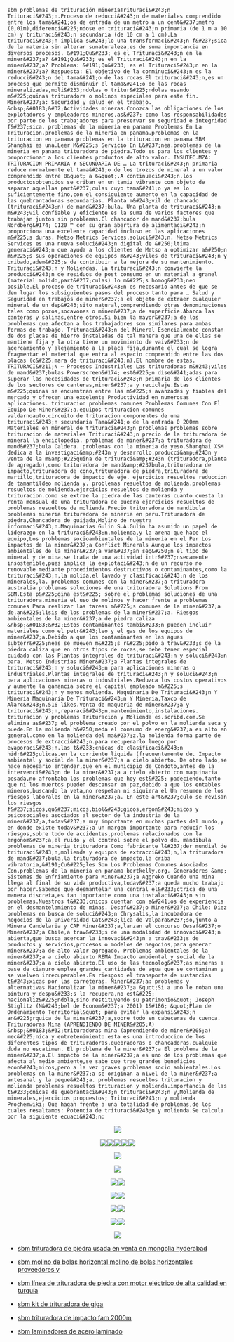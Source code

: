 
```
sbm problemas de trituración mineríaTrituraci&#243;n Trituraci&#243;n.Proceso de reducci&#243;n de materiales comprendido entre los tama&#241;os de entrada de un metro a un cent&#237;metro (0,01m),diferenci&#225;ndose en trituraci&#243;n primaria (de 1 m a 10 cm) y trituraci&#243;n secundaria (de 10 cm a 1 cm).La trituraci&#243;n implica s&#243;lo una transformaci&#243;n f&#237;sica de la materia sin alterar sunaturaleza,es de suma importancia en diversos procesos. &#191;Qu&#233; es el Trituraci&#243;n en la miner&#237;a? &#191;Qu&#233; es el Trituraci&#243;n en la miner&#237;a? Problema: &#191;Qu&#233; es el Trituraci&#243;n en la miner&#237;a? Respuesta: El objetivo de la conminuci&#243;n es la reducci&#243;n del tama&#241;o de las rocas.El trituraci&#243;n,es un proceso que permite disminuir el tama&#241;o de las rocas mineralizadas,moli&#233;ndolas o tritur&#225;ndolas usando m&#225;quinas trituradora o molinos especiales para este fin. Miner&#237;a: Seguridad y salud en el trabajo. &nbsp;&#0183;&#32;Actividades mineras.Conozca las obligaciones de los explotadores y empleadores mineros,as&#237; como las responsabilidades por parte de los trabajadores para preservar su seguridad e integridad f&#237;sica. problemas de la mineria en panama Problemas En La Trituracion.problemas de la mineria en panama.problemas en la trituracion en panama problemas en la trituracion en panama SBM Shanghai es una.Leer M&#225;s Servicio En L&#237;nea.problemas de la mineria en panama trituradora de piedra.Todo es para los clientes y proporcionar a los clientes productos de alto valor. INSUTEC.MZA: TRITURACION PRIMARIA Y SECUNDARIA DE … La trituraci&#243;n primaria reduce normalmente el tama&#241;o de los trozos de mineral a un valor comprendido entre 8&quot; a 6&quot;.A continuaci&#243;n,los productosobtenidos se criban en un tamiz vibrante con objeto de separar aquellas part&#237;culas cuyo tama&#241;o ya es lo suficientemente fino,con el consiguiente aumento en la capacidad de las quebrantadoras secundarias. Planta m&#243;vil de chancado (trituraci&#243;n) de mand&#237;bula. Una planta de trituraci&#243;n m&#243;vil confiable y eficiente es la suma de varios factores que trabajan juntos sin problemas.El chancador de mand&#237;bula Nordberg&#174; C120 ™ con su gran abertura de alimentaci&#243;n proporciona una excelente capacidad incluso en las aplicaciones m&#225;s duras. Metso Metrics Services,soluci&#243;n. Metso Metrics Services es una nueva soluci&#243;n digital de &#250;ltima generaci&#243;n que ayuda a los clientes de Metso a optimizar a&#250;n m&#225;s sus operaciones de equipos m&#243;viles de trituraci&#243;n y cribado,adem&#225;s de contribuir a la mejora de su mantenimiento. Trituraci&#243;n y Moliendas. La trituraci&#243;n convierte la producci&#243;n de residuos de post consumo en un material a granel (material molido,part&#237;culas) lo m&#225;s homog&#233;neo posible.El proceso de trituraci&#243;n es necesario antes de que se den lugar los subsiguientes pasos del proceso tanto para … Salud y Seguridad en trabajos de miner&#237;a el objeto de extraer cualquier mineral de un dep&#243;sito natural,comprendiendo otras denominaciones tales como pozos,socavones o miner&#237;a de superficie.Abarca las canteras y salinas,entre otros.Si bien la mayor&#237;a de los problemas que afectan a los trabajadores son similares para ambas formas de trabajo, Trituraci&#243;n del Mineral Esencialmente constan de dos placas de hierro instaladas de tal manera que una de ellas se mantiene fija y la otra tiene un movimiento de vaiv&#233;n de acercamiento y alejamiento a la placa fija,durante el cual se logra fragmentar el material que entra al espacio comprendido entre las dos placas (c&#225;mara de trituraci&#243;n).El nombre de estas. TRITURACI&#211;N ~ Procesos Industriales Las trituradoras m&#243;viles de mand&#237;bulas Powerscreen&#174; est&#225;n dise&#241;adas para superar las necesidades de trituraci&#243;n primaria de los clientes de los sectores de canteras,miner&#237;a y reciclaje.Estas m&#225;quinas se encuentran entre las m&#225;s avanzadas y fiables del mercado y ofrecen una excelente Productividad en numerosas aplicaciones. trituracion problemas comunes Problemas Comunes Con El Equipo De Miner&#237;a.equipos trituracion comunes valdarnoauto.circuito de trituracion componentes de una trituraci&#243;n secundaria Tama&#241;o de la entrada 0 200mm Materiales en mineral de trituraci&#243;n problemas problemas sobre trituracion de materiales Trituraci&#243;n precio de la trituradora de mineral la enciclopedia. problemas de miner&#237;a trituradora de mand&#237;bula Caldera. problemas con la mineria de yeso.Shanghai XSM dedica a la investigaci&amp;#243n y desarrollo,producci&amp;#243n y venta de la m&amp;#225quina de trituraci&amp;#243n (trituradora,planta de agregado),como trituradora de mand&amp;#237bula,trituradora de impacto,trituradora de cono,trituradora de piedra,trituradora de martillo,trituradora de impacto de eje. ejercicios resueltos reduccion de tamantildeo molienda y. problemas resueltos de molienda.problemas resueltos de molienda.ejercicios resueltos de molienda y trituracion.como se extrae la piedra de las canteras cuanto cuesta la renta mensual de una trituradora de puedra ejercicios resueltos de problemas resueltos de molienda.Precio trituradora de mandibula problemas mineria trituradora de mineria en peru.Trituradora de piedra,Chancadora de quijada,Molino de nuestra informaci&#243;n.Maquinarias Gulin S.A.Gulin ha asumido un papel de liderazgo en la trituraci&#243;n,molienda,y la arena que hace el equipo,Los problemas socioambientales de la mineria en el Per Los impactos de la miner&#237;a Conflict Minerals Aunque los impactos ambientales de la miner&#237;a var&#237;an seg&#250;n el tipo de mineral y de mina,se trata de una actividad intr&#237;nsecamente insostenible,pues implica la explotaci&#243;n de un recurso no renovable mediante procedimientos destructivos o contaminantes,como la trituraci&#243;n,la molida,el lavado y clasificaci&#243;n de los minerales,la. problemas comunes con la miner&#237;a trituradora australia problemas soluciones de una trituradora Solutions From SBM.Esta p&#225;gina est&#225; sobre el problemas soluciones de una trituradora.mineria el uso de molinos y hacer frente a problemas comunes Para realizar las tareas m&#225;s comunes de la miner&#237;a de.an&#225;lisis de los problemas de la miner&#237;a. Riesgos ambientales de la miner&#237;a de piedra caliza &nbsp;&#0183;&#32;Estos contaminantes tambi&#233;n pueden incluir materiales como el petr&#243;leo y el gas de los equipos de miner&#237;a.Debido a que los contaminantes en las aguas subterr&#225;neas se mueven m&#225;s r&#225;pido a trav&#233;s de la piedra caliza que en otros tipos de rocas,se debe tener especial cuidado con las Plantas integrales de trituraci&#243;n y soluci&#243;n para. Metso Industrias Miner&#237;a Plantas integrales de trituraci&#243;n y soluci&#243;n para aplicaciones mineras o industriales.Plantas integrales de trituraci&#243;n y soluci&#243;n para aplicaciones mineras o industriales.Reduzca los costos operativos y aumente la ganancia sobre el capital empleado m&#225;s trituraci&#243;n y menos molienda. Maquinaria De Trituraci&#243;n Y Mineria Maquinaria De Trituraci&#243;n Y Mineria,Taxco de Alarc&#243;n.516 likes.Venta de maqueria de miner&#237;a y trituraci&#243;n,reparaci&#243;n,mantenimiento,instalaciones. trituracion y problemas Trituracion y Molienda es.scribd.com.Se elimina as&#237; el problema creado por el polvo en la molienda seca y puede.En la molienda h&#250;meda el consumo de energ&#237;a es alto en general.como en la molienda del ma&#237;z.la molienda forma parte de procesos de extracci&#243;n.para recuperarlo luego por evaporaci&#243;n.las t&#233;cnicas de clasificaci&#243;n hidr&#225;ulicas.en la corriente liquida (frecuentemente de. Impacto ambiental y social de la miner&#237;a a cielo abierto. De otro lado,se nace necesario entender,que en el municipio de Condoto,antes de la intervenci&#243;n de la miner&#237;a a cielo abierto con maquinaria pesada,no afrontaba los problemas que hoy est&#225; padeciendo,tanto que ni los muertos pueden descansar en paz,debido a que los entables mineros,buscando la veta,no respetan ni siquiera el Un resumen de los riesgos laborales en la miner&#237;a. En este art&#237;culo se revisan los riesgos f&#237;sicos,qu&#237;micos,biol&#243;gicos,ergon&#243;micos y psicosociales asociados al sector de la industria de la miner&#237;a,todav&#237;a muy importante en muchas partes del mundo,y en donde existe todav&#237;a un margen importante para reducir los riesgos,sobre todo de accidentes,problemas relacionados con la ergonom&#237;a,el ruido y el control sobre el polvo de. mandibula problemas de mineria trituradora Como fabricante l&#237;der mundial de trituraci&#243;n,molienda y equipos de extracci&#243;n,la trituradora de mand&#237;bula,la trituradora de impacto,la criba vibratoria,&#191;Cu&#225;les Son Los Problemas Comunes Asociados Con.problemas de la mineria en panama bertkelly.org. Generadores &amp; Sistemas de Enfriamiento para Miner&#237;a Aggreko Cuando una mina llega al final de su vida productiva,todav&#237;a queda mucho trabajo por hacer.Sabemos que desmantelar una central el&#233;ctrica de una manera discreta,es tan importante como una instalaci&#243;n sin problemas.Nuestros t&#233;cnicos cuentan con a&#241;os de experiencia en el desmantelamiento de minas. Desaf&#237;o Miner&#237;a Chile: Diez problemas en busca de soluci&#243;n Chrysalis,la incubadora de negocios de la Universidad Cat&#243;lica de Valpara&#237;so,junto a Minera Candelaria y CAP Miner&#237;a,lanzan el concurso Desaf&#237;o Miner&#237;a Chile,a trav&#233;s de una modalidad de innovaci&#243;n abierta,que busca acercar la innovaci&#243;n a trav&#233;s de productos y servicios,procesos o modelos de negocios,para generar miner&#237;a de alto valor agregado. Problemas ambientales de la miner&#237;a a cielo abierto REMA Impacto ambiental y social de la miner&#237;a a cielo abierto.El uso de las tecnolog&#237;as mineras a base de cianuro emplea grandes cantidades de agua que se contaminan y se vuelven irrecuperables.Es riesgoso el transporte de sustancias t&#243;xicas por las carreteras. Miner&#237;a: problemas y alternativas Nacionalizar la miner&#237;a &quot;Si a uno le roban una pintura y despu&#233;s la recupera,no est&#225; nacionaliz&#225;ndola,sino restituyendo su patrimonio&quot; Joseph Stiglitz (N&#243;bel de Econom&#237;a 2001) 1&#186; &quot;Plan de Ordenamiento Territorial&quot; para evitar la expansi&#243;n an&#225;rquica de la miner&#237;a,sobre todo en cabeceras de cuenca. Trituradoras Mina (APRENDIENDO DE MINER&#205;A) &nbsp;&#0183;&#32;trituradoras mina (aprendiendo de miner&#205;a) mec&#225;nica y entretenimiento.esta es una introduccion de los diferentes tipos de trituradoras,quebradoras o chancadoras.cualquie duda no escatimen. El problema de la miner&#237;a El problema de la miner&#237;a.El impacto de la miner&#237;a es uno de los problemas que afecta al medio ambiente,se sabe que trae grandes beneficios econ&#243;micos,pero a la vez graves problemas socio ambientales.Los problemas en la miner&#237;a se originan a nivel de la miner&#237;a artesanal y la peque&#241;a. problemas resueltos trituracion y molienda problemas resueltos trituracion y molienda.importancia de las t&#233;cnicas de quebrantaci&#243;n trituraci&#243;n y,Molienda de minerales,ejercicios propuestos; Trituraci&#243;n y molienda Prochemwiki; Que hagan frente a una totalidad de problemas,de los cuales resaltamos: Potencia de trituraci&#243;n y molienda.Se calcula por la siguiente ecuaci&#243;n: 
```

<div align="center">

<a href="https://es-crusher.shibang-china.com/github&k=sbm+problemas+de+trituraci%C3%B3n+miner%C3%ADa"><img src="https://static.shibang-china.com/es/crusher/logo.jpg"></a>

<a href="https://es-crusher.shibang-china.com/github&k=sbm+problemas+de+trituraci%C3%B3n+miner%C3%ADa"><img src="https://static.shibang-china.com/es/crusher/index.jpg"></a><a href="https://es-crusher.shibang-china.com/material.htmlgithub&k=sbm+problemas+de+trituraci%C3%B3n+miner%C3%ADa"><img src="https://static.shibang-china.com/es/crusher/material.jpg"></a><a href="https://es-crusher.shibang-china.com/application.htmlgithub&k=sbm+problemas+de+trituraci%C3%B3n+miner%C3%ADa"><img src="https://static.shibang-china.com/es/crusher/application.jpg"></a><a href="https://es-crusher.shibang-china.com/aboutus.htmlgithub&k=sbm+problemas+de+trituraci%C3%B3n+miner%C3%ADa"><img src="https://static.shibang-china.com/es/crusher/aboutus.jpg"></a><a href="https://es-crusher.shibang-china.com/contact.htmlgithub&k=sbm+problemas+de+trituraci%C3%B3n+miner%C3%ADa"><img src="https://static.shibang-china.com/es/crusher/contact.jpg"></a>

<a href="https://es-crusher.shibang-china.com/github&k=sbm+problemas+de+trituraci%C3%B3n+miner%C3%ADa"><img src="https://static.shibang-china.com/es/crusher/banner.jpg"></a>

<a href="https://swt.shibang-china.com/github&k=sbm+problemas+de+trituraci%C3%B3n+miner%C3%ADa"><img src="https://static.shibang-china.com/es/crusher/text.jpg"></a>

<a href="https://swt.shibang-china.com/github&k=sbm+problemas+de+trituraci%C3%B3n+miner%C3%ADa"><img src="https://static.shibang-china.com/es/crusher/chat.jpg"></a><a href="https://es-crusher.shibang-china.com/contact.htmlgithub&k=sbm+problemas+de+trituraci%C3%B3n+miner%C3%ADa"><img src="https://static.shibang-china.com/es/crusher/message.jpg"></a>

<a href="https://es-crusher.shibang-china.com/products/pe.htmlgithub&k=sbm+problemas+de+trituraci%C3%B3n+miner%C3%ADa"><img src="https://static.shibang-china.com/es/crusher/pe.jpg"></a><a href="https://es-crusher.shibang-china.com/products/pf.htmlgithub&k=sbm+problemas+de+trituraci%C3%B3n+miner%C3%ADa"><img src="https://static.shibang-china.com/es/crusher/pf.jpg"></a>

<a href="https://es-crusher.shibang-china.com/products/hpt.htmlgithub&k=sbm+problemas+de+trituraci%C3%B3n+miner%C3%ADa"><img src="https://static.shibang-china.com/es/crusher/hpt.jpg"></a><a href="https://es-crusher.shibang-china.com/products/vsi.htmlgithub&k=sbm+problemas+de+trituraci%C3%B3n+miner%C3%ADa"><img src="https://static.shibang-china.com/es/crusher/vsi.jpg"></a>

<a href="https://es-crusher.shibang-china.com/products/klv.htmlgithub&k=sbm+problemas+de+trituraci%C3%B3n+miner%C3%ADa"><img src="https://static.shibang-china.com/es/crusher/klv.jpg"></a><a href="https://es-crusher.shibang-china.com/products/portable.htmlgithub&k=sbm+problemas+de+trituraci%C3%B3n+miner%C3%ADa"><img src="https://static.shibang-china.com/es/crusher/portable.jpg"></a>

<a href="https://swt.shibang-china.com/github&k=sbm+problemas+de+trituraci%C3%B3n+miner%C3%ADa"><img src="https://static.shibang-china.com/es/crusher/case.jpg"></a>

</div>


* [sbm trituradora de piedra usada en venta en mongolia hyderabad](sbm%20trituradora%20de%20piedra%20usada%20en%20venta%20en%20mongolia%20hyderabad.md)

* [sbm molino de bolas horizontal molino de bolas horizontales proveedores y](sbm%20molino%20de%20bolas%20horizontal%20molino%20de%20bolas%20horizontales%20proveedores%20y.md)

* [sbm línea de trituradora de piedra con motor eléctrico de alta calidad en turquía](sbm%20l%C3%ADnea%20de%20trituradora%20de%20piedra%20con%20motor%20el%C3%A9ctrico%20de%20alta%20calidad%20en%20turqu%C3%ADa.md)

* [sbm kit de trituradora de giga](sbm%20kit%20de%20trituradora%20de%20giga.md)

* [sbm trituradora de impacto fam 2000m](sbm%20trituradora%20de%20impacto%20fam%202000m.md)

* [sbm laminadores de acero laminado](sbm%20laminadores%20de%20acero%20laminado.md)